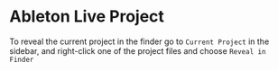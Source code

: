 # Ableton Live Project

To reveal the current project in the finder go to `Current Project` in the sidebar, and right-click one of the project files and choose `Reveal in Finder`
